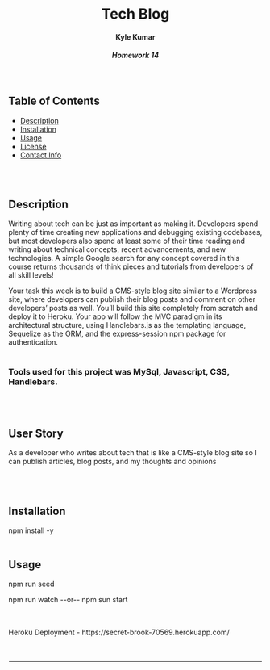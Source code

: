 <h1 align="center">Tech Blog</h1>
<h4 align="center">Kyle Kumar </h4> 
<h5 align="center">Homework 14 </h5>
<br>

## Table of Contents
- [Description](#description)
- [Installation](#installation)
- [Usage](#usage)
- [License](#license)
- [Contact Info ](#Contact-Info:)
<br>
<br>

## Description
Writing about tech can be just as important as making it. Developers spend plenty of time creating new applications and debugging existing codebases, but most developers also spend at least some of their time reading and writing about technical concepts, recent advancements, and new technologies. A simple Google search for any concept covered in this course returns thousands of think pieces and tutorials from developers of all skill levels!

Your task this week is to build a CMS-style blog site similar to a Wordpress site, where developers can publish their blog posts and comment on other developers’ posts as well. You’ll build this site completely from scratch and deploy it to Heroku. Your app will follow the MVC paradigm in its architectural structure, using Handlebars.js as the templating language, Sequelize as the ORM, and the express-session npm package for authentication.
<br>
<br>

### Tools used for this project was MySql, Javascript, CSS, Handlebars.
<br>
<br>

## User Story
As a developer who writes about tech that is like a CMS-style blog site
so I can publish articles, blog posts, and my thoughts and opinions 

<br>
<br>



## Installation
npm install -y
<br>
<br>

## Usage
npm run seed

npm run watch  --or--  npm sun start
<br>
<br>


<br>
Heroku Deployment - https://secret-brook-70569.herokuapp.com/
<br>


<br>
<br>

<hr style="border:1px solid white"> </hr>
<br>


